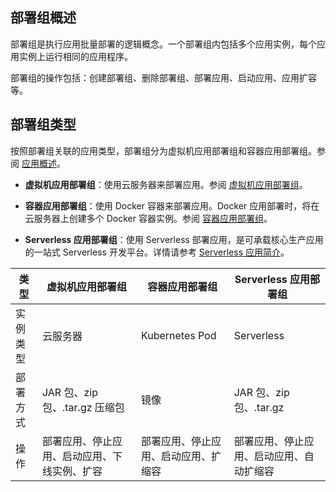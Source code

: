 ## 部署组概述

部署组是执行应用批量部署的逻辑概念。一个部署组内包括多个应用实例，每个应用实例上运行相同的应用程序。

部署组的操作包括：创建部署组、删除部署组、部署应用、启动应用、应用扩容等。

## 部署组类型
按照部署组关联的应用类型，部署组分为虚拟机应用部署组和容器应用部署组。参阅 [应用概述](https://cloud.tencent.com/document/product/649/16931)。

- **虚拟机应用部署组**：使用云服务器来部署应用。参阅 [虚拟机应用部署组](https://cloud.tencent.com/document/product/649/15524)。

- **容器应用部署组**：使用 Docker 容器来部署应用。Docker 应用部署时，将在云服务器上创建多个 Docker 容器实例。参阅 [容器应用部署组](https://cloud.tencent.com/document/product/649/15525)。

- **Serverless 应用部署组**：使用 Serverless 部署应用，是可承载核心生产应用的一站式 Serverless 开发平台。详情请参考 [Serverless 应用简介](https://cloud.tencent.com/document/product/649/38619)。

| 类型 | 虚拟机应用部署组 |容器应用部署组| Serverless 应用部署组 |
|---|---|---|---|
|实例类型|云服务器|Kubernetes Pod|Serverless
|部署方式|JAR 包、zip 包、.tar.gz 压缩包|镜像|JAR 包、zip 包、.tar.gz|
|操作|部署应用、停止应用、启动应用、下线实例、扩容|部署应用、停止应用、启动应用、扩缩容|部署应用、停止应用、启动应用、自动扩缩容|

